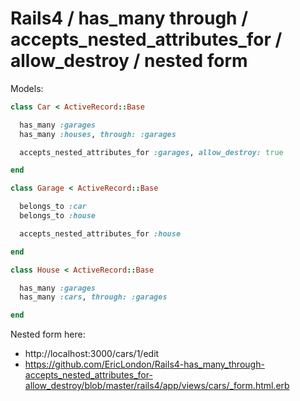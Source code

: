 Rails4 / has_many through / accepts_nested_attributes_for / allow_destroy / nested form
=======================================================================================

Models:

```ruby
class Car < ActiveRecord::Base

  has_many :garages
  has_many :houses, through: :garages

  accepts_nested_attributes_for :garages, allow_destroy: true

end
```

```ruby
class Garage < ActiveRecord::Base

  belongs_to :car
  belongs_to :house

  accepts_nested_attributes_for :house

end
```

```ruby
class House < ActiveRecord::Base

  has_many :garages
  has_many :cars, through: :garages

end
```

Nested form here:

- http://localhost:3000/cars/1/edit
- https://github.com/EricLondon/Rails4-has_many_through-accepts_nested_attributes_for-allow_destroy/blob/master/rails4/app/views/cars/_form.html.erb


